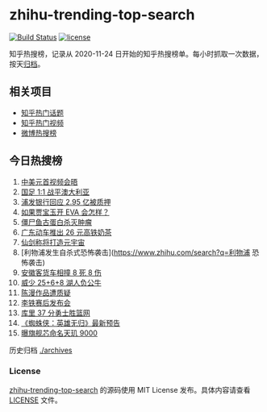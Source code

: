 # zhihu-trending-top-search

[![Build Status](https://github.com/justjavac/zhihu-trending-top-search/workflows/ci/badge.svg?branch=main)](https://github.com/justjavac/zhihu-trending-top-search/actions)
[![license](https://img.shields.io/github/license/justjavac/zhihu-trending-top-search)](https://github.com/justjavac/zhihu-trending-top-search/blob/main/LICENSE)

知乎热搜榜，记录从 2020-11-24 日开始的知乎热搜榜单。每小时抓取一次数据，按天[归档](./archives)。

## 相关项目

- [知乎热门话题](https://github.com/justjavac/zhihu-trending-hot-questions)
- [知乎热门视频](https://github.com/justjavac/zhihu-trending-hot-video)
- [微博热搜榜](https://github.com/justjavac/weibo-trending-hot-search)

## 今日热搜榜

<!-- BEGIN -->
<!-- 最后更新时间 Thu Nov 18 2021 04:14:33 GMT+0800 (China Standard Time) -->

1. [中美元首视频会晤](https://www.zhihu.com/search?q=中美视频会晤)
1. [国足 1:1 战平澳大利亚](https://www.zhihu.com/search?q=中国男足)
1. [浦发银行回应 2.95 亿被质押](https://www.zhihu.com/search?q=浦发银行)
1. [如果贾宝玉开 EVA 会怎样？](https://www.zhihu.com/search?q=贾宝玉)
1. [僵尸鱼古蛋白杀灭肿瘤](https://www.zhihu.com/search?q=僵尸鱼)
1. [广东动车推出 26 元高铁奶茶](https://www.zhihu.com/search?q=高铁奶茶)
1. [仙剑称将打造元宇宙](https://www.zhihu.com/search?q=仙剑奇侠传)
1. [利物浦发生自杀式恐怖袭击](https://www.zhihu.com/search?q=利物浦 恐怖袭击)
1. [安徽客货车相撞 8 死 8 伤](https://www.zhihu.com/search?q=安徽客货车相撞)
1. [威少 25+6+8 湖人负公牛](https://www.zhihu.com/search?q=湖人)
1. [陈漫作品遭质疑](https://www.zhihu.com/search?q=陈漫)
1. [李铁赛后发布会](https://www.zhihu.com/search?q=李铁)
1. [库里 37 分勇士胜篮网](https://www.zhihu.com/search?q=勇士)
1. [《蜘蛛侠：英雄无归》最新预告](https://www.zhihu.com/search?q=蜘蛛侠)
1. [曝旗舰芯命名天玑 9000](https://www.zhihu.com/search?q=天玑9000)

<!-- END -->

历史归档 [./archives](./archives)

### License

[zhihu-trending-top-search](https://github.com/justjavac/zhihu-trending-top-search)
的源码使用 MIT License 发布。具体内容请查看 [LICENSE](./LICENSE) 文件。
